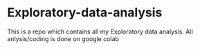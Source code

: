 # Exploratory-data-analysis
This is a repo which contains all my Exploratory data analysis. All anlysis/coding is done on google colab
